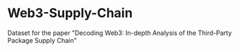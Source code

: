 # Web3-Supply-Chain
Dataset for the paper "Decoding Web3: In-depth Analysis of the Third-Party Package Supply Chain"
